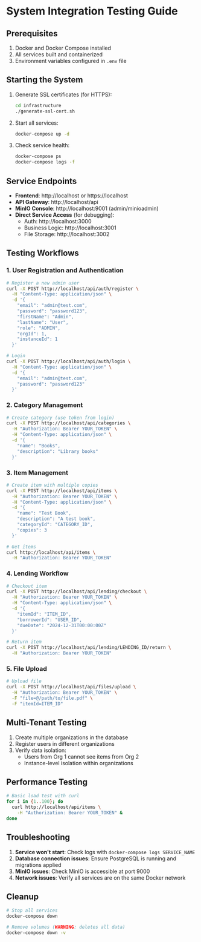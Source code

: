 # System Integration Testing Guide

## Prerequisites
1. Docker and Docker Compose installed
2. All services built and containerized
3. Environment variables configured in `.env` file

## Starting the System

1. Generate SSL certificates (for HTTPS):
   ```bash
   cd infrastructure
   ./generate-ssl-cert.sh
   ```

2. Start all services:
   ```bash
   docker-compose up -d
   ```

3. Check service health:
   ```bash
   docker-compose ps
   docker-compose logs -f
   ```

## Service Endpoints

- **Frontend**: http://localhost or https://localhost
- **API Gateway**: http://localhost/api
- **MinIO Console**: http://localhost:9001 (admin/minioadmin)
- **Direct Service Access** (for debugging):
  - Auth: http://localhost:3000
  - Business Logic: http://localhost:3001
  - File Storage: http://localhost:3002

## Testing Workflows

### 1. User Registration and Authentication
```bash
# Register a new admin user
curl -X POST http://localhost/api/auth/register \
  -H "Content-Type: application/json" \
  -d '{
    "email": "admin@test.com",
    "password": "password123",
    "firstName": "Admin",
    "lastName": "User",
    "role": "ADMIN",
    "orgId": 1,
    "instanceId": 1
  }'

# Login
curl -X POST http://localhost/api/auth/login \
  -H "Content-Type: application/json" \
  -d '{
    "email": "admin@test.com",
    "password": "password123"
  }'
```

### 2. Category Management
```bash
# Create category (use token from login)
curl -X POST http://localhost/api/categories \
  -H "Authorization: Bearer YOUR_TOKEN" \
  -H "Content-Type: application/json" \
  -d '{
    "name": "Books",
    "description": "Library books"
  }'
```

### 3. Item Management
```bash
# Create item with multiple copies
curl -X POST http://localhost/api/items \
  -H "Authorization: Bearer YOUR_TOKEN" \
  -H "Content-Type: application/json" \
  -d '{
    "name": "Test Book",
    "description": "A test book",
    "categoryId": "CATEGORY_ID",
    "copies": 3
  }'

# Get items
curl http://localhost/api/items \
  -H "Authorization: Bearer YOUR_TOKEN"
```

### 4. Lending Workflow
```bash
# Checkout item
curl -X POST http://localhost/api/lending/checkout \
  -H "Authorization: Bearer YOUR_TOKEN" \
  -H "Content-Type: application/json" \
  -d '{
    "itemId": "ITEM_ID",
    "borrowerId": "USER_ID",
    "dueDate": "2024-12-31T00:00:00Z"
  }'

# Return item
curl -X POST http://localhost/api/lending/LENDING_ID/return \
  -H "Authorization: Bearer YOUR_TOKEN"
```

### 5. File Upload
```bash
# Upload file
curl -X POST http://localhost/api/files/upload \
  -H "Authorization: Bearer YOUR_TOKEN" \
  -F "file=@/path/to/file.pdf" \
  -F "itemId=ITEM_ID"
```

## Multi-Tenant Testing

1. Create multiple organizations in the database
2. Register users in different organizations
3. Verify data isolation:
   - Users from Org 1 cannot see items from Org 2
   - Instance-level isolation within organizations

## Performance Testing

```bash
# Basic load test with curl
for i in {1..100}; do
  curl http://localhost/api/items \
    -H "Authorization: Bearer YOUR_TOKEN" &
done
```

## Troubleshooting

1. **Service won't start**: Check logs with `docker-compose logs SERVICE_NAME`
2. **Database connection issues**: Ensure PostgreSQL is running and migrations applied
3. **MinIO issues**: Check MinIO is accessible at port 9000
4. **Network issues**: Verify all services are on the same Docker network

## Cleanup

```bash
# Stop all services
docker-compose down

# Remove volumes (WARNING: deletes all data)
docker-compose down -v
```